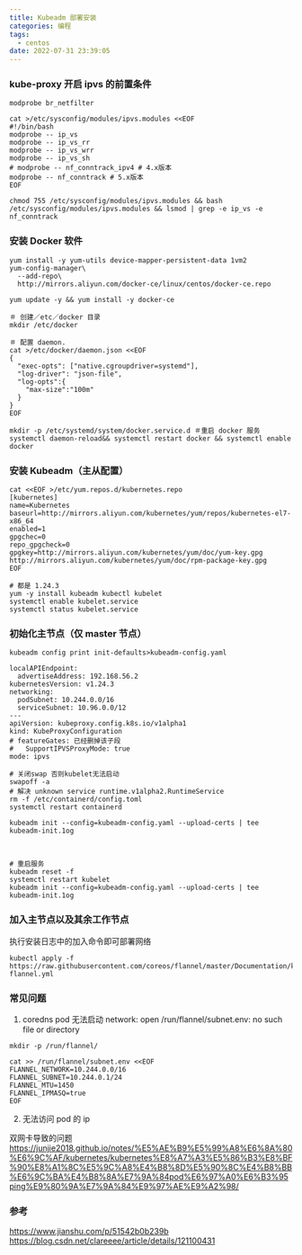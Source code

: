 ```yaml
---
title: Kubeadm 部署安装
categories: 编程
tags:
  - centos
date: 2022-07-31 23:39:05
---
```


### kube-proxy 开启 ipvs 的前置条件

```shell
modprobe br_netfilter

cat >/etc/sysconfig/modules/ipvs.modules <<EOF
#!/bin/bash
modprobe -- ip_vs
modprobe -- ip_vs_rr
modprobe -- ip_vs_wrr
modprobe -- ip_vs_sh
# modprobe -- nf_conntrack_ipv4 # 4.x版本
modprobe -- nf_conntrack # 5.x版本
EOF

chmod 755 /etc/sysconfig/modules/ipvs.modules && bash /etc/sysconfig/modules/ipvs.modules && lsmod | grep -e ip_vs -e nf_conntrack
```

### 安装 Docker 软件

```shell
yum install -y yum-utils device-mapper-persistent-data 1vm2
yum-config-manager\
  --add-repo\
  http://mirrors.aliyun.com/docker-ce/linux/centos/docker-ce.repo

yum update -y && yum install -y docker-ce

＃ 创建／etc／docker 目录
mkdir /etc/docker

＃ 配置 daemon.
cat >/etc/docker/daemon.json <<EOF
{
  "exec-opts": ["native.cgroupdriver=systemd"],
  "log-driver": "json-file",
  "log-opts":{
    "max-size":"100m"
  }
}
EOF

mkdir -p /etc/systemd/system/docker.service.d ＃重启 docker 服务
systemctl daemon-reload&& systemctl restart docker && systemctl enable docker
```

### 安装 Kubeadm（主从配置）

```shell
cat <<EOF >/etc/yum.repos.d/kubernetes.repo
[kubernetes]
name=Kubernetes
baseurl=http://mirrors.aliyun.com/kubernetes/yum/repos/kubernetes-el7-x86_64
enabled=1
gpgchec=0
repo_gpgcheck=0
gpgkey=http://mirrors.aliyun.com/kubernetes/yum/doc/yum-key.gpg http://mirrors.aliyun.com/kubernetes/yum/doc/rpm-package-key.gpg
EOF

# 都是 1.24.3
yum -y install kubeadm kubectl kubelet
systemctl enable kubelet.service
systemctl status kubelet.service
```

### 初始化主节点（仅 master 节点）

```shell
kubeadm config print init-defaults>kubeadm-config.yaml

localAPIEndpoint:
  advertiseAddress: 192.168.56.2
kubernetesVersion: v1.24.3
networking:
  podSubnet: 10.244.0.0/16
  serviceSubnet: 10.96.0.0/12
---
apiVersion: kubeproxy.config.k8s.io/v1alpha1
kind: KubeProxyConfiguration
# featureGates: 已经删掉该子段
#   SupportIPVSProxyMode: true
mode: ipvs

# 关闭swap 否则kubelet无法启动
swapoff -a
# 解决 unknown service runtime.v1alpha2.RuntimeService
rm -f /etc/containerd/config.toml
systemctl restart containerd

kubeadm init --config=kubeadm-config.yaml --upload-certs | tee kubeadm-init.1og



# 重启服务
kubeadm reset -f
systemctl restart kubelet
kubeadm init --config=kubeadm-config.yaml --upload-certs | tee kubeadm-init.1og
```

### 加入主节点以及其余工作节点

执行安装日志中的加入命令即可部署网络

```shell
kubectl apply -f https://raw.githubusercontent.com/coreos/flannel/master/Documentation/kube-flannel.yml
```

### 常见问题

1. coredns pod 无法启动
   network: open /run/flannel/subnet.env: no such file or directory

```shell
mkdir -p /run/flannel/

cat >> /run/flannel/subnet.env <<EOF
FLANNEL_NETWORK=10.244.0.0/16
FLANNEL_SUBNET=10.244.0.1/24
FLANNEL_MTU=1450
FLANNEL_IPMASQ=true
EOF
```

2. 无法访问 pod 的 ip

双网卡导致的问题
https://junjie2018.github.io/notes/%E5%AE%B9%E5%99%A8%E6%8A%80%E6%9C%AF/kubernetes/kubernetes%E8%A7%A3%E5%86%B3%E8%BF%90%E8%A1%8C%E5%9C%A8%E4%B8%8D%E5%90%8C%E4%B8%BB%E6%9C%BA%E4%B8%8A%E7%9A%84pod%E6%97%A0%E6%B3%95ping%E9%80%9A%E7%9A%84%E9%97%AE%E9%A2%98/

### 参考

https://www.jianshu.com/p/51542b0b239b
https://blog.csdn.net/clareeee/article/details/121100431
